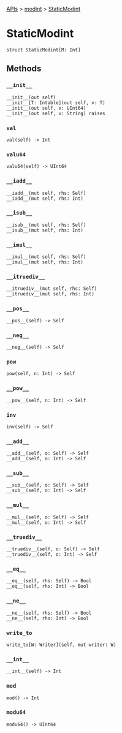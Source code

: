 [APIs](../index.md) > [modint](./index.md) > [StaticModint]()

# StaticModint

```
struct StaticModint[M: Int]
```

## Methods

### `__init__`

```
__init__(out self)
__init__[T: Intable](out self, v: T)
__init__(out self, v: UInt64)
__init__(out self, v: String) raises
```

### `val`

```
val(self) -> Int
```

### `valu64`

```
valu64(self) -> UInt64
```

### `__iadd__`

```
__iadd__(mut self, rhs: Self)
__iadd__(mut self, rhs: Int)
```

### `__isub__`

```
__isub__(mut self, rhs: Self)
__isub__(mut self, rhs: Int)
```

### `__imul__`

```
__imul__(mut self, rhs: Self)
__imul__(mut self, rhs: Int)
```

### `__itruediv__`

```
__itruediv__(mut self, rhs: Self)
__itruediv__(mut self, rhs: Int)
```

### `__pos__`

```
__pos__(self) -> Self
```

### `__neg__`

```
__neg__(self) -> Self
```

### `pow`

```
pow(self, n: Int) -> Self
```

### `__pow__`

```
__pow__(self, n: Int) -> Self
```

### `inv`

```
inv(self) -> Self
```

### `__add__`

```
__add__(self, o: Self) -> Self
__add__(self, o: Int) -> Self
```

### `__sub__`

```
__sub__(self, o: Self) -> Self
__sub__(self, o: Int) -> Self
```

### `__mul__`

```
__mul__(self, o: Self) -> Self
__mul__(self, o: Int) -> Self
```

### `__truediv__`

```
__truediv__(self, o: Self) -> Self
__truediv__(self, o: Int) -> Self
```

### `__eq__`

```
__eq__(self, rhs: Self) -> Bool
__eq__(self, rhs: Int) -> Bool
```

### `__ne__`

```
__ne__(self, rhs: Self) -> Bool
__ne__(self, rhs: Int) -> Bool
```

### `write_to`

```
write_to[W: Writer](self, mut writer: W)
```

### `__int__`

```
__int__(self) -> Int
```

### `mod`

```
mod() -> Int
```

### `modu64`

```
modu64() -> UInt64
```
